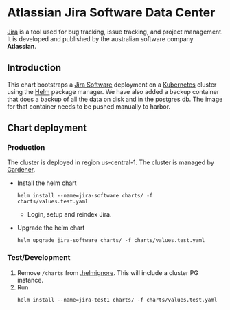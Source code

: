 # Atlassian Jira Software Data Center

[Jira](https://www.atlassian.com/software/jira) is a tool used for bug tracking, issue tracking, and project management. It is developed and published by the australian software company **Atlassian**.

## Introduction

This chart bootstraps a [Jira Software](https://hub.docker.com/r/atlassian/jira-software/) deployment on a [Kubernetes](http://kubernetes.io) cluster using the [Helm](https://helm.sh) package manager. We have also added a backup container that does a backup of all the data on disk and in the postgres db. The image for that container needs to be pushed manually to harbor.

## Chart deployment

### Production
The cluster is deployed in region us-central-1. The cluster is managed by [Gardener](https://dashboard.garden.canary.k8s.ondemand.com/namespace/garden-eureka/shoots/jira/).
- Install the helm chart
   ```console
   helm install --name=jira-software charts/ -f charts/values.test.yaml
   ```
  - Login, setup and reindex Jira.
  
- Upgrade the helm chart 
  ```console
  helm upgrade jira-software charts/ -f charts/values.test.yaml
  ```

### Test/Development
1. Remove `/charts` from [.helmignore](charts/.helmignore). This will include a cluster PG instance.
2. Run
   ```console
   helm install --name=jira-test1 charts/ -f charts/values.test.yaml
   ```
